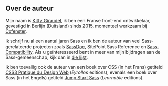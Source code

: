 
## Over de auteur

Mijn naam is [Kitty Giraudel](https://kittygiraudel.com), ik ben een Franse front-end ontwikkelaar, gevestigd in Berlijn (Duitsland) sinds 2015, momenteel werkzaam bij [Cofenster](https://www.cofenster.com).

Ik schrijf nu al een aantal jaren Sass en ik ben de auteur van veel Sass-gerelateerde projecten zoals [SassDoc](http://sassdoc.com), SitePoint Sass Reference en [Sass-Compatibility](https://kittygiraudel.github.io/sass-compatibility/). Als u geïnteresseerd bent in meer van mijn bijdragen aan de Sass-gemeenschap, kijk dan in [die lijst](https://github.com/KittyGiraudel/awesome-sass).

Ik ben toevallig ook de auteur van een boek over CSS (in het Frans) getiteld [CSS3 Pratique du Design Web](https://www.eyrolles.com/Informatique/Livre/css3-9782212678963/) (*Eyrolles* editions), evenals een boek over Sass (in het Engels) getiteld [Jump Start Sass](https://learnable.com/books/jump-start-sass) (*Learnable* editions).
